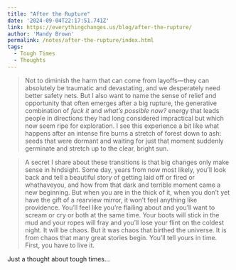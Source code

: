 ```yaml
---
title: "After the Rupture"
date: '2024-09-04T22:17:51.741Z'
link: https://everythingchanges.us/blog/after-the-rupture/
author: 'Mandy Brown'
permalink: /notes/after-the-rupture/index.html
tags:
  - Tough Times
  - Thoughts
---
```


> Not to diminish the harm that can come from layoffs—they can absolutely be traumatic and devastating, and we desperately need better safety nets. But I also want to name the sense of relief and opportunity that often emerges after a big rupture, the generative combination of _fuck it_ and _what’s possible now?_ energy that leads people in directions they had long considered impractical but which now seem ripe for exploration. I see this experience a bit like what happens after an intense fire burns a stretch of forest down to ash: seeds that were dormant and waiting for just that moment suddenly germinate and stretch up to the clear, bright sun.

>  A secret I share about these transitions is that big changes only make sense in hindsight. Some day, years from now most likely, you’ll look back and tell a beautiful story of getting laid off or fired or whathaveyou, and how from that dark and terrible moment came a new beginning. But when you are in the thick of it, when you don’t yet have the gift of a rearview mirror, it won’t feel anything like providence. You’ll feel like you’re flailing about and you’ll want to scream or cry or both at the same time. Your boots will stick in the mud and your ropes will fray and you’ll lose your flint on the coldest night. It will be chaos. But it was chaos that birthed the universe. It is from chaos that many great stories begin. You’ll tell yours in time. First, you have to live it.

Just a thought about tough times...